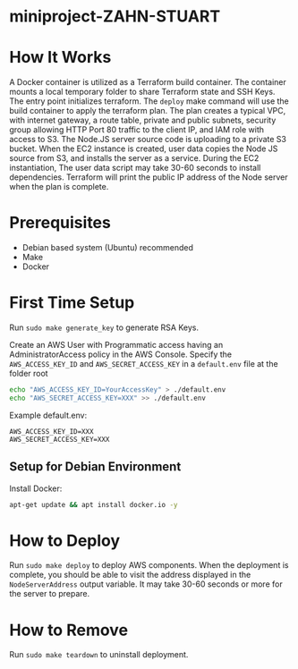 # miniproject-ZAHN-STUART

# How It Works

A Docker container is utilized as a Terraform build container. The container mounts a local temporary folder to share Terraform state and SSH Keys. The entry point initializes terraform. The `deploy` make command will use the build container to apply the terraform plan. The plan creates a typical VPC, with internet gateway, a route table, private and public subnets, security group allowing HTTP Port 80 traffic to the client IP, and IAM role with access to S3. The Node.JS server source code is uploading to a private S3 bucket. When the EC2 instance is created, user data copies the Node JS source from S3, and installs the server as a service. During the EC2 instantiation, The user data script may take 30-60 seconds to install dependencies. Terraform will print the public IP address of the Node server when the plan is complete. 

# Prerequisites

- Debian based system (Ubuntu) recommended
- Make
- Docker

# First Time Setup

Run `sudo make generate_key` to generate RSA Keys.

Create an AWS User with Programmatic access having an AdministratorAccess policy in the AWS Console. Specify the `AWS_ACCESS_KEY_ID` and `AWS_SECRET_ACCESS_KEY` in a `default.env` file at the folder root

```bash
echo "AWS_ACCESS_KEY_ID=YourAccessKey" > ./default.env
echo "AWS_SECRET_ACCESS_KEY=XXX" >> ./default.env
```

Example default.env:

```
AWS_ACCESS_KEY_ID=XXX
AWS_SECRET_ACCESS_KEY=XXX
```

## Setup for Debian Environment

Install Docker: 

```bash
apt-get update && apt install docker.io -y
```

# How to Deploy

Run `sudo make deploy` to deploy AWS components. When the deployment is complete, you should be able to visit the address displayed in the `NodeServerAddress` output variable. It may take 30-60 seconds or more for the server to prepare.

# How to Remove

Run `sudo make teardown` to uninstall deployment.
